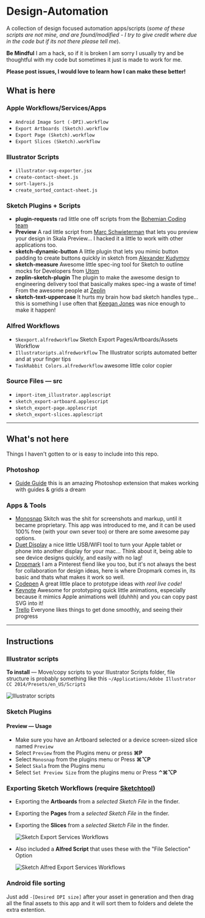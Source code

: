 Design-Automation
=================

A collection of design focused automation apps/scripts (*some of these scripts are not mine, and are found/modified - I try to give credit where due in the code but if its not there please tell me*).

**Be Mindful** I am a hack, so if it is broken I am sorry I usually try and be thoughtful with my code but sometimes it just is made to work for me.

**Please post issues, I would love to learn how I can make these better!**

## What is here
### Apple Workflows/Services/Apps
- `Android Image Sort (-DPI).workflow`
- `Export Artboards (Sketch).workflow`
- `Export Page (Sketch).workflow`
- `Export Slices (Sketch).workflow`

### Illustrator Scripts
- `illustrator-svg-exporter.jsx`
- `create-contact-sheet.js`
- `sort-layers.js`
- `create_sorted_contact-sheet.js`

### Sketch Plugins + Scripts
- **plugin-requests** rad little one off scripts from the [Bohemian Coding team](https://github.com/sketchplugins/plugin-requests)
- **Preview** A rad little script from [Marc Schwieterman](https://github.com/marcisme/sketch-preview) that lets you preview your design in Skala Preview... I hacked it a little to work with other applications too.
- **sketch-dynamic-button** A little plugin that lets you mimic button padding to create buttons quickly in sketch from [Alexander Kudymov](https://github.com/ddwht/sketch-dynamic-button)
- **sketch-measure** Awesome little spec-ing tool for Sketch to outline mocks for Developers from [Utom](https://github.com/utom/sketch-measure)
- **zeplin-sketch-plugin** The plugin to make the awesome design to engineering delivery tool that basically makes spec-ing a waste of time! From the awesome people at [Zeplin](https://zeplin.io/)
- **sketch-text-uppercase** It hurts my brain how bad sketch handles type... this is something I use often that [Keegan Jones](https://github.com/keeg/sketch-text-uppercase) was nice enough to make it happen!

### Alfred Workflows
- `Skexport.alfredworkflow` Sketch Export Pages/Artboards/Assets Workflow
- `Illustratoripts.alfredworkflow` The Illustrator scripts automated better and at your finger tips
- `TaskRabbit Colors.alfredworkflow` awesome little color copier

### Source Files — src
- `import-item_illustrator.applescript`
- `sketch_export-artboard.applescript`
- `sketch_export-page.applescript`
- `sketch_export-slices.applescript`

***

## What's not here
Things I haven't gotten to or is easy to include into this repo.

### Photoshop
- [Guide Guide](http://guideguide.me/) this is an amazing Photoshop extension that makes working with guides & grids a dream

### Apps & Tools
- [Monosnap](https://www.monosnap.com/welcome) Skitch was the shit for screenshots and markup, until it became proprietary. This app was introduced to me, and it can be used 100% free (with your own sever too) or there are some awesome pay options.
- [Duet Display](http://www.duetdisplay.com/) a nice little USB/WIFI tool to turn your Apple tablet or phone into another display for your mac... Think about it, being able to see device designs quickly, and easily with no lag!
- [Dropmark](http://dropmark.com) I am a Pinterest fiend like you too, but it's not always the best for collaboration for design ideas, here is where Dropmark comes in, its basic and thats what makes it work so well.
- [Codepen](http://codepen.io/) A great little place to prototype ideas with *real live code!*
- [Keynote](https://www.apple.com/mac/keynote/) Awesome for prototyping quick little animations, especially because it mimics Apple animations well (duhhh) and you can copy past SVG into it!
- [Trello](https://trello.com) Everyone likes things to get done smoothly, and seeing their progress

***

## Instructions

### Illustrator scripts
**To install** — Move/copy scripts to your Illustrator Scripts folder, file structure is probably something like this `~/Applications/Adobe Illustrator CC 2014/Presets/en_US/Scripts`

![Illustrator scripts](http://monosnap.com/image/dzguy2E5G4B5Sx8o783eJ5wEDSRpwl.png)

### Sketch Plugins
#### Preview — Usage
- Make sure you have an Artboard selected or a device screen-sized slice named
  `Preview`
- Select `Preview` from the Plugins menu or press **⌘P**
- Select `Monosnap` from the plugins menu or Press **⌘⌥P**
- Select `Skala` from the Plugins menu
- Select `Set Preview Size` from the plugins menu or Press **⌃⌘⌥P**

### Exporting Sketch Workflows (require [Sketchtool](http://bohemiancoding.com/sketch/tool/))
- Exporting the **Artboards** from a *selected Sketch File* in the finder.
- Exporting the **Pages** from a *selected Sketch File* in the finder.
- Exporting the **Slices** from a *selected Sketch File* in the finder.

  ![Sketch Export Services Workflows](http://monosnap.com/image/88B9kA3QFmW2WXHzuVH7FLitrsOj13.png)

- Also included a **Alfred Script** that uses these with the "File Selection" Option

  ![Sketch Alfred Export Services Workflows](http://monosnap.com/image/xhrCGu8E0ITCOKy2O3F7SFSB0mNJPP.png)

### Android file sorting
Just add `-[Desired DPI size]` after your asset in generation and then drag all the final assets to this app and it will sort them to folders and delete the extra extention.
